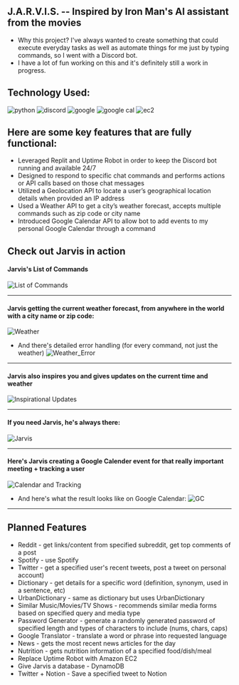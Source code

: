 ## J.A.R.V.I.S. -- Inspired by Iron Man's AI assistant from the movies

- Why this project? I've always wanted to create something that could execute everyday tasks as well as automate things for me just by typing commands, so I went with a Discord bot.
- I have a lot of fun working on this and it's definitely still a work in progress.

## Technology Used:
![python](https://img.shields.io/badge/Python-3776AB.svg?style=for-the-badge&logo=Python&logoColor=white)
![discord](https://img.shields.io/badge/Discord-5865F2.svg?style=for-the-badge&logo=Discord&logoColor=white)
![google](https://img.shields.io/badge/Google%20Cloud-4285F4.svg?style=for-the-badge&logo=Google-Cloud&logoColor=white)
![google cal](https://img.shields.io/badge/Google%20Calendar-4285F4.svg?style=for-the-badge&logo=Google-Calendar&logoColor=white)
![ec2](https://img.shields.io/badge/Amazon%20EC2-FF9900.svg?style=for-the-badge&logo=Amazon-EC2&logoColor=white)


## Here are some key features that are fully functional:

- Leveraged Replit and Uptime Robot in order to keep the Discord bot running and available 24/7
- Designed to respond to specific chat commands and performs actions or API calls based on those chat messages
- Utilized a Geolocation API to locate a user’s geographical location details when provided an IP address
- Used a Weather API to get a city’s weather forecast, accepts multiple commands such as zip code or city name
- Introduced Google Calendar API to allow bot to add events to my personal Google Calendar through a command

## Check out Jarvis in action

#### Jarvis's List of Commands
![List of Commands](https://i.imgur.com/Z5kF4Ry.png)

----

#### Jarvis getting the current weather forecast, from anywhere in the world with a city name or zip code:
![Weather](https://i.imgur.com/nerpTYV.png)

- And there's detailed error handling (for every command, not just the weather)
![Weather_Error](https://i.imgur.com/HNOo6F6.png)

----

#### Jarvis also inspires you and gives updates on the current time and weather
![Inspirational Updates](https://i.imgur.com/HyHdFJ1.png)

----

#### If you need Jarvis, he's always there:
![Jarvis](https://i.imgur.com/wGmvdck.png)

----

#### Here's Jarvis creating a Google Calender event for that really important meeting + tracking a user
![Calendar and Tracking](https://i.imgur.com/narT0a1.png)

- And here's what the result looks like on Google Calendar:
![GC](https://i.imgur.com/kunyp2k.png)


----

## Planned Features

- Reddit - get links/content from specified subreddit, get top comments of a post
- Spotify - use Spotify
- Twitter - get a specified user's recent tweets, post a tweet on personal account)
- Dictionary - get details for a specific word (definition, synonym, used in a sentence, etc)
- UrbanDictionary - same as dictionary but uses UrbanDictionary
- Similar Music/Movies/TV Shows - recommends similar media forms based on specified query and media type
- Password Generator - generate a randomly generated password of specified length and types of characters to include (nums, chars, caps)
- Google Translator - translate a word or phrase into requested language
- News - gets the most recent news articles for the day
- Nutrition - gets nutrition information of a specified food/dish/meal
- Replace Uptime Robot with Amazon EC2
- Give Jarvis a database - DynamoDB
- Twitter + Notion - Save a specified tweet to Notion

